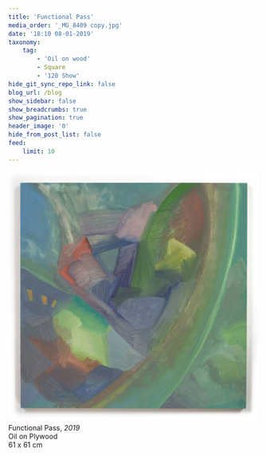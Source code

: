 ```yaml
---
title: 'Functional Pass'
media_order: '_MG_8409 copy.jpg'
date: '18:10 08-01-2019'
taxonomy:
    tag:
        - 'Oil on wood'
        - Square
        - '128 Show'
hide_git_sync_repo_link: false
blog_url: /blog
show_sidebar: false
show_breadcrumbs: true
show_pagination: true
header_image: '0'
hide_from_post_list: false
feed:
    limit: 10
---
```


[![](_MG_8409%20copy.jpg)](/paintings/functional-pass)  
Functional Pass, _2019_  
Oil on Plywood  
61 x 61 cm